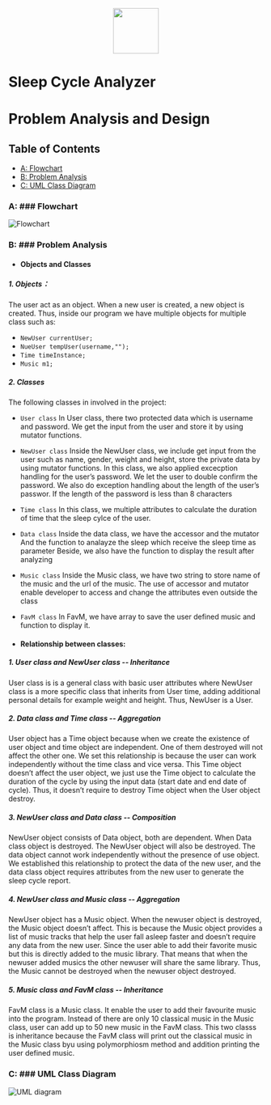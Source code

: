 <p align="center">
  <img src="." width="90" height="90">
</p>

# Sleep Cycle Analyzer
# Problem Analysis and Design
## Table of Contents
- [A: Flowchart](#Flowchart)
- [B: Problem Analysis](#Problem-Analysis)
- [C: UML Class Diagram](#UML-Class-Diagram)
### A: ### Flowchart 
![Flowchart](https://github.com/jjn7702/SECJ1023-PT2/blob/main/Submission/sec08_23242/DreamCatcher/Problem%20Analysis%20and%20Design/flowchart(updated).jpg)

### B: ### Problem Analysis 
- #### Objects and Classes
##### 1. Objects：
The user act as an object. When a new user is created, a new object is created. Thus, inside our program we have multiple objects for multiple class such as:
- `NewUser currentUser;`
- `NueUser tempUser(username,"");`
- `Time timeInstance;`
- `Music m1;`

##### 2. Classes
The following classes in involved in the project:
- `User class`
  In User class, there two protected data which is username and password. We get the input from the user and store it by using mutator functions. 
- `NewUser class`
  Inside the NewUser class, we include get input from the user such as name, gender, weight and height, store the private data by  using mutator functions.
  In this class, we also applied excecption handling for the user’s password. We let the user to double confirm the password.
  We also do exception handling about the length of the user’s passwor.  If the length of the password is less than 8 characters 
- `Time class`
  In this class, we multiple attributes to calculate the duration of time that the sleep cylce of the user. 
- `Data class`
  Inside the data class, we have the accessor and the mutator
  And the function to analayze the sleep which receive the sleep time as parameter
  Beside, we also have the function to display the result after analyzing 
- `Music class`
  Inside the Music class, we have two string to store name of the music and the url of the music.
  The use of accessor and mutator enable developer to access and change the attributes even outside the class 
- `FavM class`
  In FavM, we have array to save the user defined music and function to display it.

- #### Relationship between classes:
##### 1. User class and NewUser class -- Inheritance
User class is is a general class with basic user attributes where NewUser class is a more specific class that inherits from User time, adding additional personal details for example weight and height. Thus, NewUser is a User. 

##### 2. Data class and Time class -- Aggregation
User object has a Time object because when we create the existence of user object and time object are independent. One of them destroyed will not affect the other one. We set this relationship is because the user can work independently without the time class and vice versa. This Time object doesn’t affect the user object, we just use the Time object to calculate the duration of the cycle by using the input data (start date and end date of cycle). Thus, it doesn’t require to destroy Time object when the User object destroy. 

##### 3. NewUser class and Data class -- Composition 
NewUser object consists of Data object, both are dependent. When Data class object is destroyed. The NewUser object will also be destroyed. The data object cannot work independently without the presence of use object. We established this relationship to protect the data of the new user, and the data class object requires attributes from the new user to generate the sleep cycle report. 

##### 4. NewUser class and Music class -- Aggregation 
NewUser object has a Music object. When the newuser object is destroyed, the Music object doesn’t affect. This is because the Music object provides a list of music tracks that help the user fall asleep faster and doesn’t require any data from the new user. Since the user able to add their favorite music but this is directly added to the music library. That means that when the newuser added musics the other newuser will share the same library. Thus, the Music cannot be destroyed when the newuser object destroyed. 

##### 5. Music class and FavM class -- Inheritance 
FavM class is a Music class. It enable the user to add their favourite music into the program. Instead of there are only 10 classical music in the Music class, user can add up to 50 new music in the FavM class. This two classs is inheritance because the FavM class will print out the classical music in the Music class byu using polymorphiosm method and addition printing the user defined music. 

### C: ### UML Class Diagram 

![UML diagram](https://github.com/jjn7702/SECJ1023-PT2/blob/main/Submission/sec08_23242/DreamCatcher/Problem%20Analysis%20and%20Design/DreamCatcherUMLDiagram.jpg)

